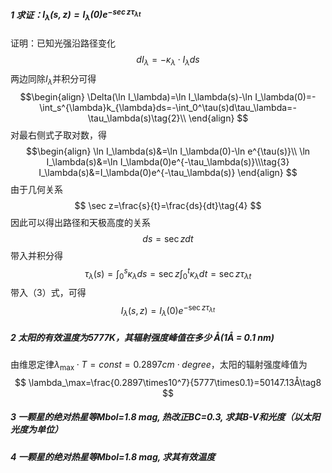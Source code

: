 ##### 1 求证：$I_{\lambda}(s,z)=I_{\lambda}(0)e^{-\sec z \tau_{\lambda t}}$
证明：已知光强沿路径变化
$$
dI_\lambda=-\kappa_\lambda\cdot I_\lambda ds\tag{1}
$$
两边同除$I_\lambda$并积分可得
$$\begin{align}
\Delta(\ln I_\lambda)=\ln I_\lambda(s)-\ln I_\lambda(0)=-\int_s^{\lambda}k_{\lambda}ds=-\int_0^\tau(s)d\tau_\lambda=-\tau_\lambda(s)\tag{2}\\
\end{align}
$$
对最右侧式子取对数，得
$$\begin{align}
\ln I_\lambda(s)&=\ln I_\lambda(0)-\ln e^{\tau(s)}\\
\ln I_\lambda(s)&=\ln I_\lambda(0)e^{-\tau_\lambda(s)}\\\tag{3}
I_\lambda(s)&=I_\lambda(0)e^{-\tau_\lambda(s)}
\end{align}
$$
由于几何关系$$
\sec z=\frac{s}{t}=\frac{ds}{dt}\tag{4}
$$
因此可以得出路径和天极高度的关系$$
ds=\sec zdt\tag{5}
$$
带入并积分得$$
\tau_{\lambda}(s)=\int_0^s \kappa_\lambda ds=\sec z\int_0^t\kappa_\lambda dt=\sec z\tau_{\lambda t}\tag{6}
$$
带入（3）式，可得$$
I_\lambda(s,z)=I_\lambda(0)e^{-\sec z \tau_{\lambda t}}\tag{7}
$$
##### 2 太阳的有效温度为5777K，其辐射强度峰值在多少 Å(1Å = 0.1 nm)
由维恩定律$\lambda_\max\cdot T=const=0.2897cm\cdot degree$，太阳的辐射强度峰值为
$$
\lambda_\max=\frac{0.2897\times10^7}{5777\times0.1}=50147.13Å\tag8
$$
##### 3 ⼀颗星的绝对热星等Mbol=1.8 mag, 热改正BC=0.3, 求其B-V和光度（以太阳光度为单位）

##### 4 ⼀颗星的绝对热星等Mbol=1.8 mag, 求其有效温度